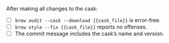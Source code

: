 <!-- If there’s a checkbox you can’t complete for any reason, that's okay, just explain in detail why you weren’t able to do so. -->

After making all changes to the cask:

- [ ] `brew audit --cask --download {{cask_file}}` is error-free.
- [ ] `brew style --fix {{cask_file}}` reports no offenses.
- [ ] The commit message includes the cask’s name and version.
